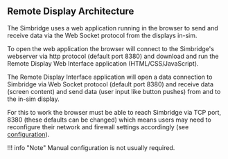 ## Remote Display Architecture

The Simbridge uses a web application running in the browser to send and receive data via the Web Socket protocol from the displays in-sim.

To open the web application the browser will connect to the Simbridge's webserver via http protocol (default port 8380) and download and run the Remote Display Web Interface application (HTML/CSS/JavaScript).

The Remote Display Interface application will open a data connection to Simbridge via Web Socket protocol (default port 8380) and receive data (screen content) and send data (user input like button pushes) from and to the in-sim display.

For this to work the browser must be able to reach Simbridge via TCP port, 8380 (these defaults can be changed) which means users may need to reconfigure their network and firewall settings accordingly (see [configuration](../configuration.md#server-settings)).

!!! info "Note"
    Manual configuration is not usually required.
